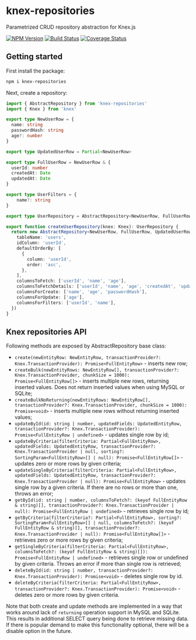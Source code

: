 # knex-repositories
Parametrized CRUD repository abstraction for Knex.js

[![NPM Version][npm-image]][npm-url]
[![Build Status](https://github.com/knex/knex-repositories/workflows/ci/badge.svg)](https://github.com/knex/knex-repositories/actions)
[![Coverage Status](https://coveralls.io/repos/knex/knex-repositories/badge.svg?branch=main)](https://coveralls.io/r/knex/knex-repositories?branch=main)

## Getting started

First install the package:

```bash
npm i knex-repositories
```

Next, create a repository:
```ts
import { AbstractRepository } from 'knex-repositories'
import { Knex } from 'knex'

export type NewUserRow = {
  name: string
  passwordHash: string
  age?: number
}

export type UpdatedUserRow = Partial<NewUserRow>

export type FullUserRow = NewUserRow & {
  userId: number
  createdAt: Date
  updatedAt: Date
}

export type UserFilters = {
    name?: string
}

export type UserRepository = AbstractRepository<NewUserRow, FullUserRow, UpdatedUserRow, UserFilters>

export function createUserRepository(knex: Knex): UserRepository {
  return new AbstractRepository<NewUserRow, FullUserRow, UpdatedUserRow, UserFilters>(knex, {
    tableName: 'users',
    idColumn: 'userId',
    defaultOrderBy: [
      {
        column: 'userId',
        order: 'asc',
      },
    ],
    columnsToFetch: ['userId', 'name', 'age'], 
    columnsToFetchDetails: ['userId', 'name', 'age', 'createdAt', 'updatedAt', 'passwordHash'],
    columnsForCreate: ['name', 'age', 'passwordHash'],
    columnsForUpdate: ['age'],
    columnsForFilters: ['userId', 'name'],
  })
}
```

## Knex repositories API

Following methods are exposed by AbstractRepository base class:

* `create(newEntityRow: NewEntityRow, transactionProvider?: Knex.TransactionProvider): Promise<FullEntityRow>` - inserts new row;
* `createBulk(newEntityRows: NewEntityRow[], transactionProvider?: Knex.TransactionProvider, chunkSize = 1000): Promise<FullEntityRow[]>` - inserts multiple new rows, returning inserted values. Does not return inserted values when using MySQL or SQLite;
* `createBulkNoReturning(newEntityRows: NewEntityRow[], transactionProvider?: Knex.TransactionProvider, chunkSize = 1000): Promise<void>` - inserts multiple new rows without returning inserted values;
* `updateById(id: string | number, updatedFields: UpdatedEntityRow, transactionProvider?: Knex.TransactionProvider): Promise<FullEntityRow | undefined>` - updates single row by id;
* `updateByCriteria(filterCriteria: Partial<FullEntityRow>, updatedFields: UpdatedEntityRow, transactionProvider?: Knex.TransactionProvider | null, sorting?: SortingParam<FullEntityRow>[] | null): Promise<FullEntityRow[]>` - updates zero or more rows by given criteria;
* `updateSingleByCriteria(filterCriteria: Partial<FullEntityRow>, updatedFields: UpdatedEntityRow, transactionProvider?: Knex.TransactionProvider | null): Promise<FullEntityRow>` - updates single row by a given criteria. If there are no rows or more than one, throws an error;
* `getById(id: string | number, columnsToFetch?: (keyof FullEntityRow & string)[], transactionProvider?: Knex.TransactionProvider | null): Promise<FullEntityRow | undefined>` - retrieves single row by id;
* `getByCriteria(filterCriteria?: Partial<FullEntityRow>, sorting?: SortingParam<FullEntityRow>[] | null, columnsToFetch?: (keyof FullEntityRow & string)[], transactionProvider?: Knex.TransactionProvider | null): Promise<FullEntityRow[]>` - retrieves zero or more rows by given criteria;
* `getSingleByCriteria(filterCriteria: Partial<FullEntityRow>, columnsToFetch?: (keyof FullEntityRow & string)[]): Promise<FullEntityRow | undefined>` - retrieves single row or undefined by given criteria. Throws an error if more than single row is retrieved;
* `deleteById(id: string | number, transactionProvider?: Knex.TransactionProvider): Promise<void>` - deletes single row by id. 
* `deleteByCriteria(filterCriteria: Partial<FullEntityRow>, transactionProvider?: Knex.TransactionProvider): Promise<void>` - deletes zero or more rows by given criteria.

Note that both create and update methods are implemented in a way that works around lack of `returning` operation support in MySQL and SQLite. This results in additional SELECT query being done to retrieve missing data. If there is popular demand to make this functionality optional, there will be a disable option in the future.

[npm-image]: https://img.shields.io/npm/v/knex-repositories.svg
[npm-url]: https://npmjs.org/package/knex-repositories
